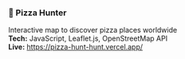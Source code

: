 ### 🍕 Pizza Hunter
Interactive map to discover pizza places worldwide  
**Tech:** JavaScript, Leaflet.js, OpenStreetMap API  
**Live:** https://pizza-hunt-hunt.vercel.app/